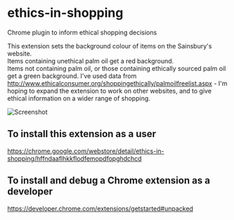 # ethics-in-shopping
Chrome plugin to inform ethical shopping decisions

This extension sets the background colour of items on the Sainsbury's website.  
Items containing unethical palm oil get a red background.  
Items not containing palm oil, or those containing ethically sourced palm oil get a green background.
I've used data from http://www.ethicalconsumer.org/shoppingethically/palmoilfreelist.aspx - I'm hoping to expand the extension to work on other websites, and to give ethical information on a wider range of shopping.

![Screenshot](amy-phillips/ethics-in-shopping/store/screenshot.png)

## To install this extension as a user
https://chrome.google.com/webstore/detail/ethics-in-shopping/hffndaaflhkkflodfemopdfopghdchcd

## To install and debug a Chrome extension as a developer
https://developer.chrome.com/extensions/getstarted#unpacked

